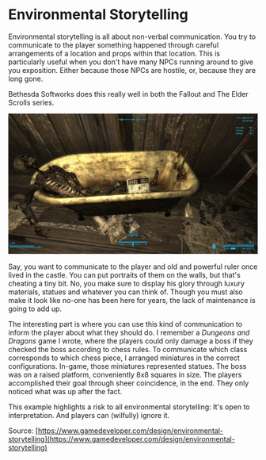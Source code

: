 # Environmental Storytelling

Environmental storytelling is all about non-verbal communication. You try to communicate to the player something happened through careful arrangements of a location and props within that location. This is particularly useful when you don't have many NPCs running around to give you exposition. Either because those NPCs are hostile, or, because they are long gone.

Bethesda Softworks does this really well in both the Fallout and The Elder Scrolls series.

![Alas, poor toaster guy. I didn't know you at all.](<../.gitbook/assets/image (1).png>)

Say, you want to communicate to the player and old and powerful ruler once lived in the castle. You can put portraits of them on the walls, but that's cheating a tiny bit. No, you make sure to display his glory through luxury materials, statues and whatever you can think of. Though you must also make it look like no-one has been here for years, the lack of maintenance is going to add up.

The interesting part is where you can use this kind of communication to inform the player about what they should do. I remember a _Dungeons and Dragons_ game I wrote, where the players could only damage a boss if they checked the boss according to chess rules. To communicate which class corresponds to which chess piece, I arranged miniatures in the correct configurations. In-game, those miniatures represented statues. The boss was on a raised platform, conveniently 8x8 squares in size. The players accomplished their goal through sheer coincidence, in the end. They only noticed what was up after the fact.

This example highlights a risk to all environmental storytelling: It's open to interpretation. And players can (wilfully) ignore it.

Source: [https://www.gamedeveloper.com/design/environmental-storytelling](https://www.gamedeveloper.com/design/environmental-storytelling)
